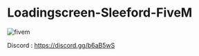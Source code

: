 # Loadingscreen-Sleeford-FiveM
![fivem](https://i.imgur.com/Y2kqbvJ.jpg)

Discord : https://discord.gg/b6aB5wS
